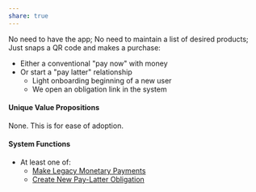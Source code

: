 ```yaml
---
share: true
---  
```

No need to have the app;
No need to maintain a list of desired products;
Just snaps a QR code and makes a purchase:
- Either a conventional "pay now" with money
- Or start a "pay latter" relationship 
	- Light onboarding beginning of a new user
	- We open an obligation link in the system

#### Unique Value Propositions
None. This is for ease of adoption.

#### System Functions
- At least one of:
	- [Make Legacy Monetary Payments](./Make%20Legacy%20Monetary%20Payments.md)
	- [Create New Pay-Latter Obligation](./Create%20New%20Pay-Latter%20Obligation.md)